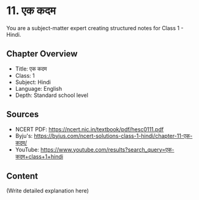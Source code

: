 # 11. एक कदम

You are a subject-matter expert creating structured notes for Class 1 - Hindi.

## Chapter Overview
- Title: एक कदम
- Class: 1
- Subject: Hindi
- Language: English
- Depth: Standard school level

## Sources
- NCERT PDF: https://ncert.nic.in/textbook/pdf/hesc0111.pdf
- Byju's: https://byjus.com/ncert-solutions-class-1-hindi/chapter-11-एक-कदम/
- YouTube: https://www.youtube.com/results?search_query=एक-कदम+class+1+hindi

## Content
(Write detailed explanation here)
